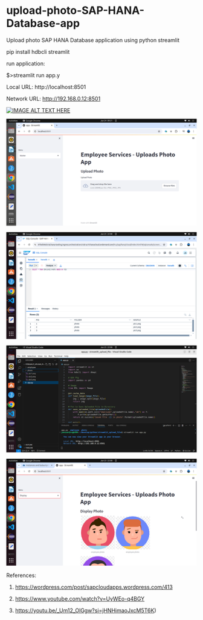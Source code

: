 # upload-photo-SAP-HANA-Database-app
Upload photo SAP HANA Database application using python streamlit

pip install hdbcli streamlit

run application:

$>streamlit run app.y

Local URL: http://localhost:8501

Network URL: http://192.168.0.12:8501

[![IMAGE ALT TEXT HERE](http://img.youtube.com/vi/6oQLwvyZfC0/0.jpg)](http://www.youtube.com/watch?v=6oQLwvyZfC0)

![alt text](https://github.com/jenizar/upload-photo-SAP-HANA-Database-app/blob/main/screenshot/pic1.png)

![alt text](https://github.com/jenizar/upload-photo-SAP-HANA-Database-app/blob/main/screenshot/pic2.png)

![alt text](https://github.com/jenizar/upload-photo-SAP-HANA-Database-app/blob/main/screenshot/pic3.png)

![alt text](https://github.com/jenizar/upload-photo-SAP-HANA-Database-app/blob/main/screenshot/pic4.png)

References:

1. https://wordpress.com/post/sapcloudapps.wordpress.com/413

2. https://www.youtube.com/watch?v=UyWEo-q4BGY

3. https://youtu.be/_Um12_OlGgw?si=jHNHimaoJxcM5T6K)


